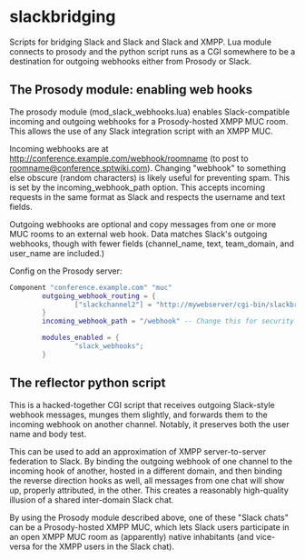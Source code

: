 # slackbridging

Scripts for bridging Slack and Slack and Slack and XMPP. Lua module connects to prosody and the python script runs as a CGI somewhere to be a destination for outgoing webhooks either from Prosody or Slack.

## The Prosody module: enabling web hooks

The prosody module (mod_slack_webhooks.lua) enables Slack-compatible incoming and outgoing webhooks for a Prosody-hosted XMPP MUC room. This allows the use of any Slack integration script with an XMPP MUC.

Incoming webhooks are at http://conference.example.com/webhook/roomname (to post to roomname@conference.sptwiki.com). Changing "webhook" to something else obscure (random characters) is likely useful for preventing spam. This is set by the incoming_webhook_path option. This accepts incoming requests in the same format as Slack and respects the username and text fields.

Outgoing webhooks are optional and copy messages from one or more MUC rooms to an external web hook. Data matches Slack's outgoing webhooks, though with fewer fields (channel_name, text, team_domain, and user_name are included.)

Config on the Prosody server:

```lua
Component "conference.example.com" "muc"
        outgoing_webhook_routing = {
                ["slackchannel2"] = "http://mywebserver/cgi-bin/slackbridge.py",
        }
        incoming_webhook_path = "/webhook" -- Change this for security by obscurity

        modules_enabled = {
                "slack_webhooks";
        }
```

## The reflector python script

This is a hacked-together CGI script that receives outgoing Slack-style webhook messages, munges them slightly, and forwards them to the incoming webhook on another channel. Notably, it preserves both the user name and body test.

This can be used to add an approximation of XMPP server-to-server federation to Slack. By binding the outgoing webhook of one channel to the incoming hook of another, hosted in a different domain, and then binding the reverse direction hooks as well, all messages from one chat will show up, properly attributed, in the other. This creates a reasonably high-quality illusion of a shared inter-domain Slack chat.

By using the Prosody module described above, one of these "Slack chats" can be a Prosody-hosted XMPP MUC, which lets Slack users participate in an open XMPP MUC room as (apparently) native inhabitants (and vice-versa for the XMPP users in the Slack chat).
